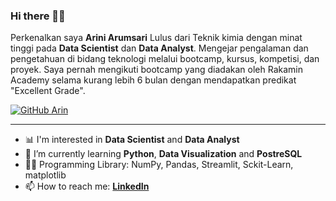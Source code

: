### Hi there 👋👒

Perkenalkan saya **Arini Arumsari** Lulus dari Teknik kimia dengan minat tinggi pada **Data Scientist** dan **Data Analyst**. Mengejar pengalaman dan pengetahuan di bidang teknologi melalui bootcamp, kursus, kompetisi, dan proyek. Saya pernah mengikuti bootcamp yang diadakan oleh Rakamin Academy selama kurang lebih 6 bulan dengan mendapatkan predikat "Excellent Grade".

[![GitHub Arin](https://img.shields.io/github/followers/ariniamsr?label=follow&style=social)](https://github.com/ariniamsr)

---

- 📊 I'm interested in  **Data Scientist** and **Data Analyst**
- 🌱 I’m currently learning **Python**, **Data Visualization** and **PostreSQL**
- 👩‍💻 Programming Library: NumPy, Pandas, Streamlit, Sckit-Learn, matplotlib
- 📫 How to reach me:
  **[LinkedIn](https://www.linkedin.com/in/ariniarumsari/)**
